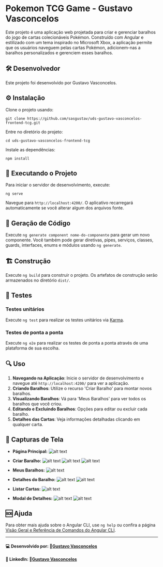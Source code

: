 # Pokemon TCG Game - Gustavo Vasconcelos

Este projeto é uma aplicação web projetada para criar e gerenciar baralhos do jogo de cartas colecionáveis Pokémon. Construído com Angular e estilizado com um tema inspirado no Microsoft Xbox, a aplicação permite que os usuários naveguem pelas cartas Pokémon, adicionem-nas a baralhos personalizados e gerenciem esses baralhos.

## 🛠️ Desenvolvedor

Este projeto foi desenvolvido por Gustavo Vasconcelos.

## ⚙️ Instalação

Clone o projeto usando:
```
git clone https://github.com/sasgustav/uds-gustavo-vasconcelos-frontend-tcg.git
```
Entre no diretório do projeto:
```
cd uds-gustavo-vasconcelos-frontend-tcg
```
Instale as dependências:
```
npm install
```

## 🚀 Executando o Projeto

Para iniciar o servidor de desenvolvimento, execute:
```
ng serve
```
Navegue para `http://localhost:4200/`. O aplicativo recarregará automaticamente se você alterar algum dos arquivos fonte.

## 🧩 Geração de Código

Execute `ng generate component nome-do-componente` para gerar um novo componente. Você também pode gerar diretivas, pipes, serviços, classes, guards, interfaces, enums e módulos usando `ng generate`.

## 🏗️ Construção

Execute `ng build` para construir o projeto. Os artefatos de construção serão armazenados no diretório `dist/`.

## 🧪 Testes

### Testes unitários

Execute `ng test` para realizar os testes unitários via [Karma](https://karma-runner.github.io).

### Testes de ponta a ponta

Execute `ng e2e` para realizar os testes de ponta a ponta através de uma plataforma de sua escolha.

## 🔍 Uso

1. **Navegando na Aplicação**: Inicie o servidor de desenvolvimento e navegue até `http://localhost:4200/` para ver a aplicação.
2. **Criando Baralhos**: Utilize o recurso 'Criar Baralho' para montar novos baralhos.
3. **Visualizando Baralhos**: Vá para 'Meus Baralhos' para ver todos os baralhos que você criou.
4. **Editando e Excluindo Baralhos**: Opções para editar ou excluir cada baralho.
5. **Detalhes das Cartas**: Veja informações detalhadas clicando em qualquer carta.

## 📸 Capturas de Tela

- **Página Principal:** 
  ![alt text](image.png)
  
- **Criar Baralho:**
  ![alt text](image-5.png) 
  ![alt text](image-1.png)
  ![alt text](image-3.png)

- **Meus Baralhos:** 
  ![alt text](image-2.png)

- **Detalhes do Baralho:**
  ![alt text](image-4.png)
  ![alt text](image-6.png)

- **Listar Cartas:**
  ![alt text](image-7.png)

- **Modal de Detalhes:**
  ![alt text](image-8.png)
  ![alt text](image-9.png)

## 🆘 Ajuda

Para obter mais ajuda sobre o Angular CLI, use `ng help` ou confira a página [Visão Geral e Referência de Comandos do Angular CLI](https://angular.io/cli).

---

#### 💻 Desenvolvido por: 🐙[Gustavo Vasconcelos](https://github.com/sasgustav)
#### 👤 LinkedIn: 🔗[Gustavo Vasconcelos](https://www.linkedin.com/in/gustavo-vasconcelos-software-engineer/)
